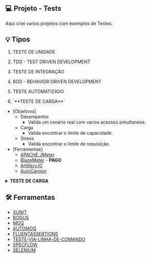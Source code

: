## :computer: Projeto - Tests
Aqui criei varios projetos com exemplos de Testes.

## :bulb: Tipos
1. TESTE DE UNIDADE
2. TDD - TEST DRIVEN DEVELOPMENT
3. TESTE DE INTEGRAÇÃO
4. BDD - BEHAVIOR DRIVEN DEVELOPMENT
5. TESTE AUTOMATIZADO

6. <summary> `**TESTE DE CARGA**` </summary>
- [Objetivos]
    - Desempenho 
        - Valida um cenário real com varios acessos simultaneos.
    - Carga 
        - Valida encontrar o limite de capacidade.
    - Stress 
        - Valida encontrar o limite de requisição.
- [Ferramentas]
    - [APACHE JMeter](https://jmeter.apache.org/)
    - [BlazeMeter](https://www.blazemeter.com/) - **PAGO**
    - [Artillery.IO](https://www.artillery.io/)
    - [AutoCannon](https://github.com/mcollina/autocannon/)

<details>
  <summary><b>TESTE DE CARGA</b></summary>
    - Desempenho 
        - Valida um cenário real com varios acessos simultaneos.
</details>

## :hammer_and_wrench: Ferramentas
- [XUNIT](https://xunit.net/)
- [BOGUS](https://github.com/bchavez/Bogus)
- [MOQ](https://github.com/Moq/moq4/wiki/Quickstart)
- [AUTOMOQ](https://github.com/moq/Moq.AutoMocker)
- [FLUENTASSERTIONS](https://fluentassertions.com/)
- [TESTE-VIA-LINHA-DE-COMANDO](https://docs.microsoft.com/pt-br/dotnet/core/tools/dotnet-vstest)
- [SPECFLOW](https://specflow.org/)
- [SELENIUM](https://www.selenium.dev/)

